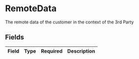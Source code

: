 # RemoteData

The remote data of the customer in the context of the 3rd Party


## Fields

| Field       | Type        | Required    | Description |
| ----------- | ----------- | ----------- | ----------- |
